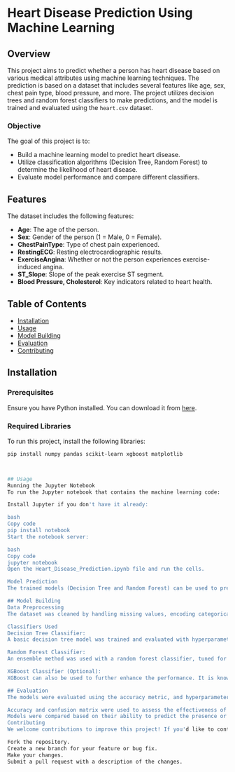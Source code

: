 # Heart Disease Prediction Using Machine Learning

## Overview
This project aims to predict whether a person has heart disease based on various medical attributes using machine learning techniques. The prediction is based on a dataset that includes several features like age, sex, chest pain type, blood pressure, and more. The project utilizes decision trees and random forest classifiers to make predictions, and the model is trained and evaluated using the `heart.csv` dataset.

### Objective
The goal of this project is to:
- Build a machine learning model to predict heart disease.
- Utilize classification algorithms (Decision Tree, Random Forest) to determine the likelihood of heart disease.
- Evaluate model performance and compare different classifiers.

## Features
The dataset includes the following features:
- **Age**: The age of the person.
- **Sex**: Gender of the person (1 = Male, 0 = Female).
- **ChestPainType**: Type of chest pain experienced.
- **RestingECG**: Resting electrocardiographic results.
- **ExerciseAngina**: Whether or not the person experiences exercise-induced angina.
- **ST_Slope**: Slope of the peak exercise ST segment.
- **Blood Pressure, Cholesterol**: Key indicators related to heart health.

## Table of Contents
- [Installation](#installation)
- [Usage](#usage)
- [Model Building](#model-building)
- [Evaluation](#evaluation)
- [Contributing](#contributing)

## Installation
### Prerequisites
Ensure you have Python installed. You can download it from [here](https://www.python.org/downloads/).

### Required Libraries
To run this project, install the following libraries:
```bash
pip install numpy pandas scikit-learn xgboost matplotlib



## Usage
Running the Jupyter Notebook
To run the Jupyter notebook that contains the machine learning code:

Install Jupyter if you don't have it already:

bash
Copy code
pip install notebook
Start the notebook server:

bash
Copy code
jupyter notebook
Open the Heart_Disease_Prediction.ipynb file and run the cells.

Model Prediction
The trained models (Decision Tree and Random Forest) can be used to predict the likelihood of heart disease for new input data. You can provide input values in the notebook and see the results.

## Model Building
Data Preprocessing
The dataset was cleaned by handling missing values, encoding categorical variables using one-hot encoding, and scaling numerical features where necessary.

Classifiers Used
Decision Tree Classifier:
A basic decision tree model was trained and evaluated with hyperparameter tuning for parameters like max_depth and min_samples_split.

Random Forest Classifier:
An ensemble method was used with a random forest classifier, tuned for n_estimators, max_depth, and min_samples_split.

XGBoost Classifier (Optional):
XGBoost can also be used to further enhance the performance. It is known for handling imbalanced datasets and improving model performance.

## Evaluation
The models were evaluated using the accuracy metric, and hyperparameter tuning was performed to improve their performance on the validation set.

Accuracy and confusion matrix were used to assess the effectiveness of the models.
Models were compared based on their ability to predict the presence or absence of heart disease.
Contributing
We welcome contributions to improve this project! If you'd like to contribute, please:

Fork the repository.
Create a new branch for your feature or bug fix.
Make your changes.
Submit a pull request with a description of the changes.
